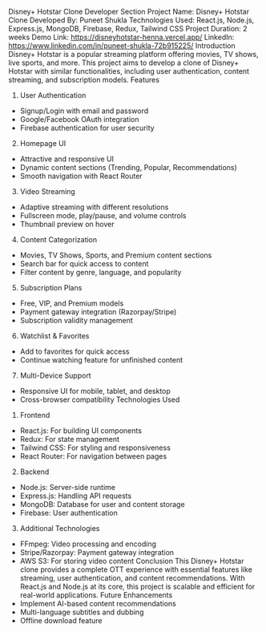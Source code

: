 Disney+ Hotstar Clone
Developer Section
Project Name: Disney+ Hotstar Clone
Developed By: Puneet Shukla
Technologies Used: React.js, Node.js, Express.js, MongoDB, Firebase, Redux, Tailwind CSS
Project Duration: 2 weeks
Demo Link: https://disneyhotstar-henna.vercel.app/
LinkedIn: https://www.linkedin.com/in/puneet-shukla-72b915225/
Introduction
Disney+ Hotstar is a popular streaming platform offering movies, TV shows, live sports, and more.
This project aims to develop a clone of Disney+ Hotstar with similar functionalities, including user
authentication, content streaming, and subscription models.
Features
1. User Authentication
- Signup/Login with email and password
- Google/Facebook OAuth integration
- Firebase authentication for user security
2. Homepage UI
- Attractive and responsive UI
- Dynamic content sections (Trending, Popular, Recommendations)
- Smooth navigation with React Router
3. Video Streaming
- Adaptive streaming with different resolutions
- Fullscreen mode, play/pause, and volume controls
- Thumbnail preview on hover
4. Content Categorization
- Movies, TV Shows, Sports, and Premium content sections
- Search bar for quick access to content
- Filter content by genre, language, and popularity
5. Subscription Plans
- Free, VIP, and Premium models
- Payment gateway integration (Razorpay/Stripe)
- Subscription validity management
6. Watchlist & Favorites
- Add to favorites for quick access
- Continue watching feature for unfinished content
7. Multi-Device Support
- Responsive UI for mobile, tablet, and desktop
- Cross-browser compatibility
Technologies Used
1. Frontend
- React.js: For building UI components
- Redux: For state management
- Tailwind CSS: For styling and responsiveness
- React Router: For navigation between pages
2. Backend
- Node.js: Server-side runtime
- Express.js: Handling API requests
- MongoDB: Database for user and content storage
- Firebase: User authentication
3. Additional Technologies
- FFmpeg: Video processing and encoding
- Stripe/Razorpay: Payment gateway integration
- AWS S3: For storing video content
Conclusion
This Disney+ Hotstar clone provides a complete OTT experience with essential features like
streaming, user authentication, and content recommendations. With React.js and Node.js at its core,
this project is scalable and efficient for real-world applications.
Future Enhancements
- Implement AI-based content recommendations
- Multi-language subtitles and dubbing
- Offline download feature
